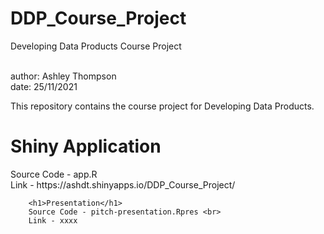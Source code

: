 # DDP_Course_Project
Developing Data Products Course Project

<br>author: Ashley Thompson
<br>date: 25/11/2021

This repository contains the course project for Developing Data Products.

<h1>Shiny Application </h1>
        Source Code - app.R <br>
        Link - https://ashdt.shinyapps.io/DDP_Course_Project/
        
        <h1>Presentation</h1>
        Source Code - pitch-presentation.Rpres <br>
        Link - xxxx

